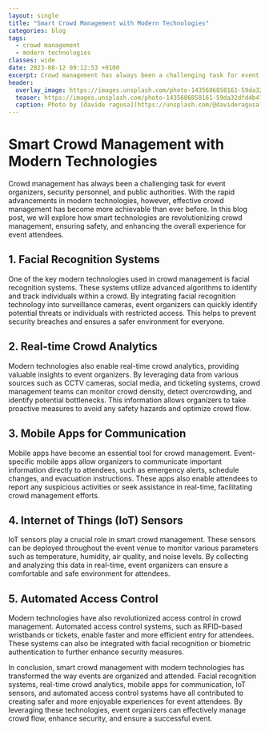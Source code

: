 ```yaml
---
layout: single
title: "Smart Crowd Management with Modern Technologies"
categories: blog
tags:
  - crowd management
  - modern technologies
classes: wide
date: 2023-08-12 09:12:53 +0100
excerpt: Crowd management has always been a challenging task for event organizers, security personnel, and public authorities.
header:
  overlay_image: https://images.unsplash.com/photo-1435686858161-59da32dfd4b4?crop=entropy&cs=tinysrgb&fit=max&fm=jpg&ixid=M3w0Nzk0ODB8MHwxfHNlYXJjaHw1fHxjcm93ZCUyMG1hbmFnZW1lbnQlMkMlMjBtb2Rlcm4lMjB0ZWNobm9sb2dpZXN8ZW58MHwwfHx8MTY5MTgyNzk3NHww&ixlib=rb-4.0.3&q=80&w=1080
  teaser: https://images.unsplash.com/photo-1435686858161-59da32dfd4b4?crop=entropy&cs=tinysrgb&fit=max&fm=jpg&ixid=M3w0Nzk0ODB8MHwxfHNlYXJjaHw1fHxjcm93ZCUyMG1hbmFnZW1lbnQlMkMlMjBtb2Rlcm4lMjB0ZWNobm9sb2dpZXN8ZW58MHwwfHx8MTY5MTgyNzk3NHww&ixlib=rb-4.0.3&q=80&w=400
  caption: Photo by [davide ragusa](https://unsplash.com/@davideragusa?utm_source=peoplecounter&utm_medium=referral) on [Unsplash](https://unsplash.com/?utm_source=peoplecounter&utm_medium=referral)
---
```


# Smart Crowd Management with Modern Technologies

Crowd management has always been a challenging task for event organizers, security personnel, and public authorities. With the rapid advancements in modern technologies, however, effective crowd management has become more achievable than ever before. In this blog post, we will explore how smart technologies are revolutionizing crowd management, ensuring safety, and enhancing the overall experience for event attendees.

## 1. Facial Recognition Systems

One of the key modern technologies used in crowd management is facial recognition systems. These systems utilize advanced algorithms to identify and track individuals within a crowd. By integrating facial recognition technology into surveillance cameras, event organizers can quickly identify potential threats or individuals with restricted access. This helps to prevent security breaches and ensures a safer environment for everyone.

## 2. Real-time Crowd Analytics

Modern technologies also enable real-time crowd analytics, providing valuable insights to event organizers. By leveraging data from various sources such as CCTV cameras, social media, and ticketing systems, crowd management teams can monitor crowd density, detect overcrowding, and identify potential bottlenecks. This information allows organizers to take proactive measures to avoid any safety hazards and optimize crowd flow.

## 3. Mobile Apps for Communication

Mobile apps have become an essential tool for crowd management. Event-specific mobile apps allow organizers to communicate important information directly to attendees, such as emergency alerts, schedule changes, and evacuation instructions. These apps also enable attendees to report any suspicious activities or seek assistance in real-time, facilitating crowd management efforts.

## 4. Internet of Things (IoT) Sensors

IoT sensors play a crucial role in smart crowd management. These sensors can be deployed throughout the event venue to monitor various parameters such as temperature, humidity, air quality, and noise levels. By collecting and analyzing this data in real-time, event organizers can ensure a comfortable and safe environment for attendees.

## 5. Automated Access Control

Modern technologies have also revolutionized access control in crowd management. Automated access control systems, such as RFID-based wristbands or tickets, enable faster and more efficient entry for attendees. These systems can also be integrated with facial recognition or biometric authentication to further enhance security measures.

In conclusion, smart crowd management with modern technologies has transformed the way events are organized and attended. Facial recognition systems, real-time crowd analytics, mobile apps for communication, IoT sensors, and automated access control systems have all contributed to creating safer and more enjoyable experiences for event attendees. By leveraging these technologies, event organizers can effectively manage crowd flow, enhance security, and ensure a successful event.